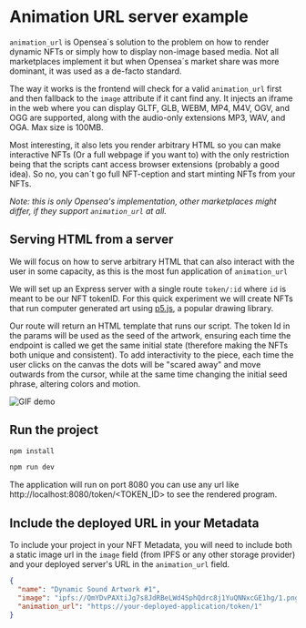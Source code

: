 # Animation URL server example

`animation_url` is Opensea´s solution to the problem on how to render dynamic NFTs or simply how to display non-image based media. Not all marketplaces implement it but when Opensea´s market share was more dominant, it was used as a de-facto standard.

The way it works is the frontend will check for a valid `animation_url` first and then fallback to the `image` attribute if it cant find any. It injects an iframe in the web where you can display GLTF, GLB, WEBM, MP4, M4V, OGV, and OGG are supported, along with the audio-only extensions MP3, WAV, and OGA. Max size is 100MB.

Most interesting, it also lets you render arbitrary HTML so you can make interactive NFTs (Or a full webpage if you want to) with the only restriction being that the scripts cant access browser extensions (probably a good idea). So no, you can´t go full NFT-ception and start minting NFTs from your NFTs.

*Note: this is only Opensea's implementation, other marketplaces might differ, if they support `animation_url` at all.*

## Serving HTML from a server

We will focus on how to serve arbitrary HTML that can also interact with the user in some capacity, as this is the most fun application of `animation_url`

We will set up an Express server with a single route `token/:id` where `id` is meant to be our NFT tokenID. For this quick experiment we will create NFTs that run computer generated art using [p5.js](https://p5js.org/), a popular drawing library. 

Our route will return an HTML template that runs our script. The token Id in the params will be used as the seed of the artwork, ensuring each time the endpoint is called we get the same initial state (therefore making the NFTs both unique and consistent). To add interactivity to the piece, each time the user clicks on the canvas the dots will be "scared away" and move outwards from the cursor, while at the same time changing the initial seed phrase, altering colors and motion.

![GIF demo](/demo.gif)

## Run the project 
```javascript
npm install
```
```javascript
npm run dev
```

The application will run on port 8080 you can use any url like http://localhost:8080/token/<TOKEN_ID> to see the rendered program.

## Include the deployed URL in your Metadata

To include your project in your NFT Metadata, you will need to include both a static image url in the `image` field (from IPFS or any other storage provider) and your deployed server's URL in the `animation_url` field.

```json
{
  "name": "Dynamic Sound Artwork #1",
  "image": "ipfs://QmYDvPAXtiJg7s8JdRBeLWd4SphQdrc8j1YuQNNxcGE1hg/1.png",
  "animation_url": "https://your-deployed-application/token/1"
}
  ```